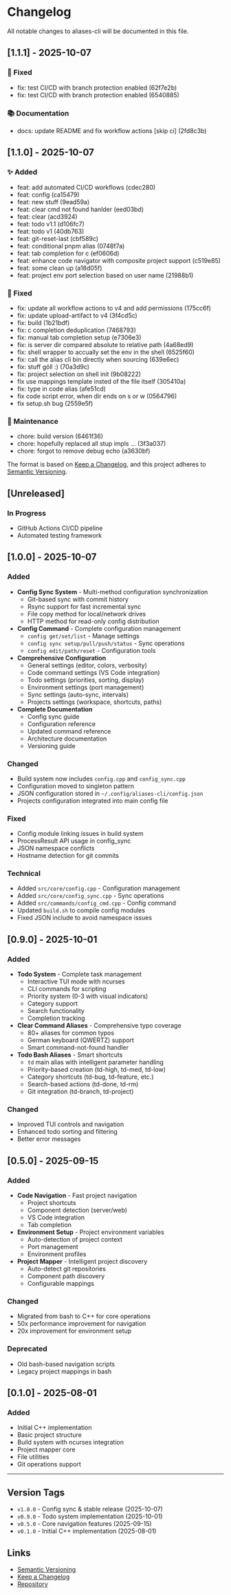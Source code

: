 # Changelog

All notable changes to aliases-cli will be documented in this file.


## [1.1.1] - 2025-10-07

### 🐛 Fixed
- fix: test CI/CD with branch protection enabled (62f7e2b)
- fix: test CI/CD with branch protection enabled (6540885)

### 📚 Documentation
- docs: update README and fix workflow actions [skip ci] (2fd8c3b)



## [1.1.0] - 2025-10-07

### ✨ Added
- feat: add automated CI/CD workflows (cdec280)
- feat: config (ca15479)
- feat: new stuff (9ead59a)
- feat: clear cmd not found hanlder (eed03bd)
- feat: clear (acd3924)
- feat: todo v1.1 (d106fc7)
- feat: todo v1 (40db763)
- feat: git-reset-last (cbf589c)
- feat: conditional pnpm alias (0748f7a)
- feat: tab completion for c (ef0606d)
- feat: enhance code navigator with composite project support (c519e85)
- feat: some clean up (a18d05f)
- feat: project env port selection based on user name (21988b1)

### 🐛 Fixed
- fix: update all workflow actions to v4 and add permissions (175cc6f)
- fix: update upload-artifact to v4 (3f4cd5c)
- fix: build (1b21bdf)
- fix: c completion deduplication (7468793)
- fix: manual tab completion setup (e7306e3)
- fix: is server dir compared absolute to relative path (4a68ed9)
- fix: shell wrapper to accually set the env in the shell (6525f60)
- fix: call the alias cli bin directly when sourcing (639e6ec)
- fix: stuff göll :) (70a3d9c)
- fix: project selection on shell init (9b08222)
- fix use mappings template insted of the file itself (305410a)
- fix: type in code alias (afe51cd)
- fix code script error, when dir ends on s or w (0564796)
- fix setup.sh bug (2559e5f)

### 🔧 Maintenance
- chore: build version (6461f36)
- chore: hopefully replaced all stup impls ... (3f3a037)
- chore: forgot to remove debug echo (a3630bf)


The format is based on [Keep a Changelog](https://keepachangelog.com/en/1.0.0/),
and this project adheres to [Semantic Versioning](https://semver.org/spec/v2.0.0.html).

## [Unreleased]

### In Progress
- GitHub Actions CI/CD pipeline
- Automated testing framework

## [1.0.0] - 2025-10-07

### Added
- **Config Sync System** - Multi-method configuration synchronization
  - Git-based sync with commit history
  - Rsync support for fast incremental sync
  - File copy method for local/network drives
  - HTTP method for read-only config distribution
- **Config Command** - Complete configuration management
  - `config get/set/list` - Manage settings
  - `config sync setup/pull/push/status` - Sync operations
  - `config edit/path/reset` - Configuration tools
- **Comprehensive Configuration**
  - General settings (editor, colors, verbosity)
  - Code command settings (VS Code integration)
  - Todo settings (priorities, sorting, display)
  - Environment settings (port management)
  - Sync settings (auto-sync, intervals)
  - Projects settings (workspace, shortcuts, paths)
- **Complete Documentation**
  - Config sync guide
  - Configuration reference
  - Updated command reference
  - Architecture documentation
  - Versioning guide

### Changed
- Build system now includes `config.cpp` and `config_sync.cpp`
- Configuration moved to singleton pattern
- JSON configuration stored in `~/.config/aliases-cli/config.json`
- Projects configuration integrated into main config file

### Fixed
- Config module linking issues in build system
- ProcessResult API usage in config_sync
- JSON namespace conflicts
- Hostname detection for git commits

### Technical
- Added `src/core/config.cpp` - Configuration management
- Added `src/core/config_sync.cpp` - Sync operations
- Added `src/commands/config_cmd.cpp` - Config command
- Updated `build.sh` to compile config modules
- Fixed JSON include to avoid namespace issues

## [0.9.0] - 2025-10-01

### Added
- **Todo System** - Complete task management
  - Interactive TUI mode with ncurses
  - CLI commands for scripting
  - Priority system (0-3 with visual indicators)
  - Category support
  - Search functionality
  - Completion tracking
- **Clear Command Aliases** - Comprehensive typo coverage
  - 80+ aliases for common typos
  - German keyboard (QWERTZ) support
  - Smart command-not-found handler
- **Todo Bash Aliases** - Smart shortcuts
  - `td` main alias with intelligent parameter handling
  - Priority-based creation (td-high, td-med, td-low)
  - Category shortcuts (td-bug, td-feature, etc.)
  - Search-based actions (td-done, td-rm)
  - Git integration (td-branch, td-project)

### Changed
- Improved TUI controls and navigation
- Enhanced todo sorting and filtering
- Better error messages

## [0.5.0] - 2025-09-15

### Added
- **Code Navigation** - Fast project navigation
  - Project shortcuts
  - Component detection (server/web)
  - VS Code integration
  - Tab completion
- **Environment Setup** - Project environment variables
  - Auto-detection of project context
  - Port management
  - Environment profiles
- **Project Mapper** - Intelligent project discovery
  - Auto-detect git repositories
  - Component path discovery
  - Configurable mappings

### Changed
- Migrated from bash to C++ for core operations
- 50x performance improvement for navigation
- 20x improvement for environment setup

### Deprecated
- Old bash-based navigation scripts
- Legacy project mappings in bash

## [0.1.0] - 2025-08-01

### Added
- Initial C++ implementation
- Basic project structure
- Build system with ncurses integration
- Project mapper core
- File utilities
- Git operations support

---

## Version Tags

- `v1.0.0` - Config sync & stable release (2025-10-07)
- `v0.9.0` - Todo system implementation (2025-10-01)
- `v0.5.0` - Core navigation features (2025-09-15)
- `v0.1.0` - Initial C++ implementation (2025-08-01)

## Links

- [Semantic Versioning](https://semver.org/)
- [Keep a Changelog](https://keepachangelog.com/)
- [Repository](https://github.com/bbauer0706/aliases)
